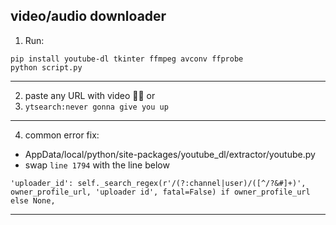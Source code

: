## video/audio downloader

1. Run:
```
pip install youtube-dl tkinter ffmpeg avconv ffprobe
python script.py
```


-----------------------------------
2. paste any URL with video 🐱‍👤
or
3. `ytsearch:never gonna give you up`

-----------------------------------
4. common error fix:
- AppData/local/python/site-packages/youtube_dl/extractor/youtube.py
- swap `line 1794` with the line below
  
```
'uploader_id': self._search_regex(r'/(?:channel|user)/([^/?&#]+)', owner_profile_url, 'uploader id', fatal=False) if owner_profile_url else None,
```
-----------------------------------
